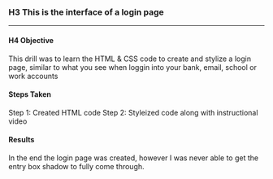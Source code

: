 ### H3 This is the interface of a login page
***

#### H4 Objective

This drill was to learn the HTML & CSS code to create and stylize a login page, similar to what you see when loggin into your bank, email, school or work accounts

#### Steps Taken

Step 1: Created HTML code
Step 2: Styleized code along with instructional video

#### Results

In the end the login page was created, however I was never able to get the entry box shadow to fully come through. 
